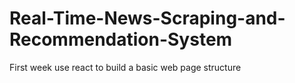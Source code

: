 # Real-Time-News-Scraping-and-Recommendation-System
First week
use react to build a basic web page structure
